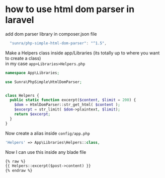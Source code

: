 # how to use html dom parser in laravel 

add dom parser library in composer.json file 
~~~js
  "sunra/php-simple-html-dom-parser": "^1.5",
~~~

Make a Helpers class inside app/Libraries  (its totally up to where you want to create a class)     
in my case `app>Libraries>Helpers.php`

~~~php
namespace App\Libraries;

use Sunra\PhpSimple\HtmlDomParser;


class Helpers {
  public static function excerpt($content, $limit = 200) {
    $dom = HtmlDomParser::str_get_html( $content );
    $excerpt = str_limit( $dom->plaintext, $limit);
    return $excerpt;
  }
} 
~~~

Now create a alias inside `config/app.php`
~~~php
'Helpers' => App\Libraries\Helpers::class,
~~~

Now I can use this inside any blade file

~~~html
{% raw %}
{{ Helpers::excerpt($post->content) }}
{% endraw %}
~~~






